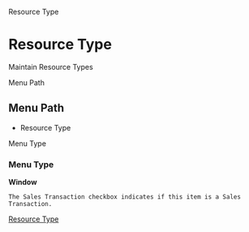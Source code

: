 
Resource Type
# Resource Type


Maintain Resource Types

Menu Path
## Menu Path



- Resource Type

Menu Type
### Menu Type

**Window**

```
The Sales Transaction checkbox indicates if this item is a Sales Transaction.
```

[Resource Type](functional-guide/window/window-resource-type.md)